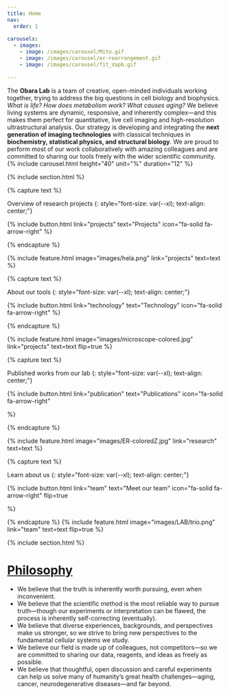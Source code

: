 ```yaml
---
title: Home
nav:	
  order: 1
  
carousels:
  - images: 
    - image: /images/carousel/Mito.gif
    - image: /images/carousel/er-rearrangement.gif
    - image: /images/carousel/fit_Vapb.gif
    
---
```


<!--
# **<u>Microscopy and beyond</u>**
-->
The <b>Obara Lab</b> is a team of creative, open-minded individuals working together, trying to address the big questions in cell biology and biophysics. <i>What is life? How does metabolism work? What causes aging? </i> We believe living systems are dynamic, responsive, and inherently complex—and this makes them perfect for quantitative, live cell imaging and high-resolution ultrastructural analysis. Our strategy is developing and integrating the <b>next generation of imaging technologies</b> with classical techniques in <b>biochemistry, statistical physics, and structural biology</b>. We are proud to perform most of our work collaboratively with amazing colleagues and are committed to sharing our tools freely with the wider scientific community.
{% include carousel.html height="40" unit="%" duration="12" %}


{% include section.html %}


{% capture text %}

Overview of research projects 
{: style="font-size: var(--xl); text-align: center;"}

{%
  include button.html
  link="projects"
  text="Projects"
  icon="fa-solid fa-arrow-right"
%}

{% endcapture %}



{%
  include feature.html
  image="images/hela.png"
  link="projects"
  text=text
%}


{% capture text %}

About our tools
{: style="font-size: var(--xl); text-align: center;"}

{%
  include button.html
  link="technology"
  text="Technology"
  icon="fa-solid fa-arrow-right"
%}

{% endcapture %}



{%
  include feature.html
  image="images/microscope-colored.jpg"
  link="projects"
  text=text
  flip=true
%}


{% capture text %}

Published works from our lab
{: style="font-size: var(--xl); text-align: center;"}


{%
  include button.html
  link="publication"
  text="Publications"
  icon="fa-solid fa-arrow-right"
   
%}

{% endcapture %}

{%
  include feature.html
  image="images/ER-coloredZ.jpg"
  link="research"
  text=text
%}


{% capture text %}

Learn about us
{: style="font-size: var(--xl); text-align: center;"}

{%
  include button.html
  link="team"
  text="Meet our team"
  icon="fa-solid fa-arrow-right"
  flip=true
  
%}

{% endcapture %}
{%
  include feature.html
  image="images/LAB/trio.png"
  link="team"
  text=text
  flip=true
%}


{% include section.html %}
# **<u>Philosophy</u>**

<ul>
<li>We believe that the truth is inherently worth pursuing, even when inconvenient.</li> 
<li>We believe that the scientific method is the most reliable way to pursue truth—though our experiments or interpretation can be flawed, the process is inherently self-correcting (eventually).</li>
<li>We believe that diverse experiences, backgrounds, and perspectives make us stronger, so we strive to bring new perspectives to the fundamental cellular systems we study.</li>  
<li>We believe our field is made up of colleagues, not competitors—so we are committed to sharing our data, reagents, and ideas as freely as possible. </li> 
<li>We believe that thoughtful, open discussion and careful experiments can help us solve many of humanity’s great health challenges—aging, cancer, neurodegenerative diseases—and far beyond.</li>
</ul>

